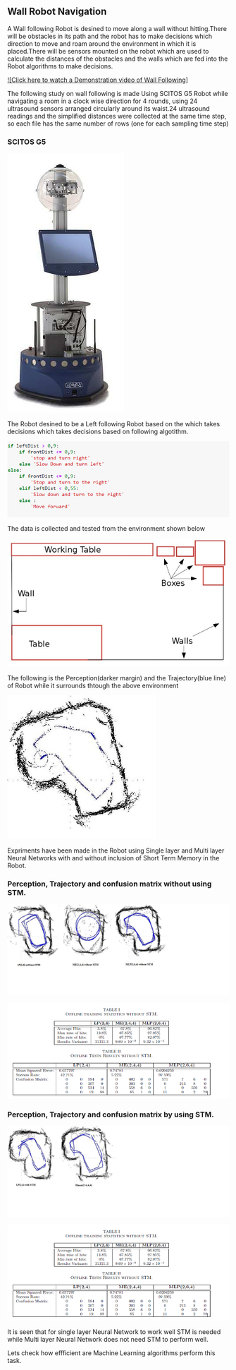 ## Wall Robot Navigation

A Wall following Robot is desined to move along a wall without hitting.There will be obstacles in its path and the robot has to make decisions which direction to move and roam around the environment in which it is placed.There will be sensors mounted on the robot which are used to calculate the distances of the obstacles and the walls which are fed into the Robot algorithms to make decisions.

[![Click here to watch a Demonstration video of Wall Following]](https://github.com/Rupakanth/Projects/blob/master/Wall%20Robot%20Navigation/Data%20and%20Images/videoplayback.mp4?raw=true)

The following study on wall following is made Using SCITOS G5 Robot while navigating a room in a clock wise direction for 4 rounds, using 24 ultrasound sensors arranged circularly around its waist.24 ultrasound readings and the simplified distances were collected at the same time step, so each file has the same number of rows (one for each sampling time step)

### SCITOS G5
![SCITOS G5](https://github.com/Rupakanth/Projects/blob/master/Wall%20Robot%20Navigation/Data%20and%20Images/SCITOS%20G5.png?raw=true)

The Robot desined to be a Left following Robot based on the which takes decisions which takes decisions based on following algotithm.

![](https://github.com/Rupakanth/Projects/blob/master/Wall%20Robot%20Navigation/Data%20and%20Images/Algo.png?raw=true)

The data is collected and tested from the environment shown below

![](https://github.com/Rupakanth/Projects/blob/master/Wall%20Robot%20Navigation/Data%20and%20Images/Environment.jpg?raw=true)

The following is the Perception(darker margin) and the Trajectory(blue line) of Robot while it surrounds thtough the above environment

![](https://github.com/Rupakanth/Projects/blob/master/Wall%20Robot%20Navigation/Data%20and%20Images/Normal%20trajectory.jpg?raw=true)

Expriments have been made in the Robot using Single layer and Multi layer Neural Networks with and without inclusion of Short Term Memory in the Robot.

### Perception, Trajectory and confusion matrix without using STM.

![](https://github.com/Rupakanth/Projects/blob/master/Wall%20Robot%20Navigation/Data%20and%20Images/Trajectory%20Without%20STM.jpg?raw=true)

![](https://github.com/Rupakanth/Projects/blob/master/Wall%20Robot%20Navigation/Data%20and%20Images/Confusion%20matrix%20without%20STM.png?raw=true)

### Perception, Trajectory and confusion matrix by using STM.

![](https://github.com/Rupakanth/Projects/blob/master/Wall%20Robot%20Navigation/Data%20and%20Images/Trajectory%20with%20STM.jpg?raw=true)

![](https://github.com/Rupakanth/Projects/blob/master/Wall%20Robot%20Navigation/Data%20and%20Images/Confusion%20matrix%20without%20STM.png?raw=true)

It is seen that for single layer Neural Network to work well STM is needed while Multi layer Neural Network does not need STM to perform well.

Lets check how effficient are Machine Learning algorithms perform this task.

